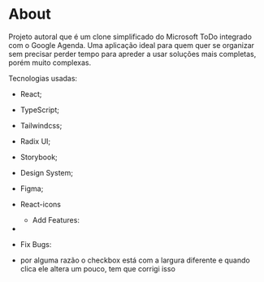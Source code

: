 # About
Projeto autoral que é um clone simplificado do Microsoft ToDo integrado com o Google Agenda. Uma aplicação ideal para quem quer se organizar sem precisar perder tempo para apreder a usar soluções mais completas, porém muito complexas.

Tecnologias usadas:
- React;
- TypeScript;
- Tailwindcss;
- Radix UI;
- Storybook;
- Design System;
- Figma;
- React-icons


  * Add Features:
- 
  
  * Fix Bugs:

- por alguma razão o checkbox está com a largura diferente e quando clica ele altera um pouco, tem que corrigi isso

